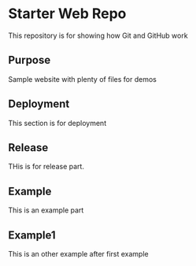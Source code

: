 
# Starter Web Repo

This repository is for showing how Git and GitHub work

## Purpose

Sample website with plenty of files for demos

## Deployment

This section is for deployment

## Release

THis is for release part.

## Example

This is an example part

## Example1

This is an other example after first example
